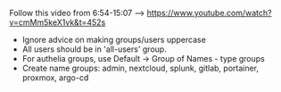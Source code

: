 Follow this video from 6:54-15:07 --> https://www.youtube.com/watch?v=cmMm5keX1vk&t=452s
* Ignore advice on making groups/users uppercase
* All users should be in 'all-users' group.
* For authelia groups, use Default -> Group of Names - type groups
* Create name groups: admin, nextcloud, splunk, gitlab, portainer, proxmox, argo-cd